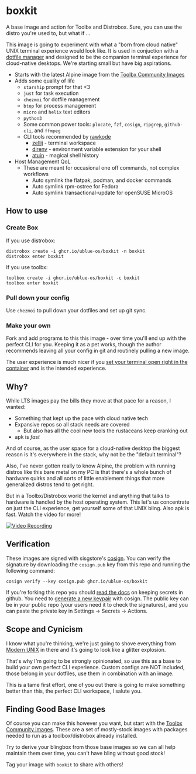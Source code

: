 # boxkit

A base image and action for Toolbx and Distrobox.
Sure, you can use the distro you're used to, but what if ... 

This image is going to experiment with what a "born from cloud native" UNIX terminal experience would look like. 
It is used in conjuction with a [dotfile manager](https://dotfiles.github.io/utilities/) and designed to be the companion terminal experience for cloud-native desktops. 
We're starting small but have big aspirations.

- Starts with the latest Alpine image from the [Toolbx Community Images](https://github.com/toolbx-images/images)
- Adds some quality of life
  - `starship` prompt for that <3
  - `just` for task execution
  - `chezmoi` for dotfile management
  - `btop` for process management
  - `micro` and `helix` text editors
  - `python3` 
  - Some common power tools: `plocate`, `fzf`, `cosign`, `ripgrep`, `github-cli`, and `ffmpeg`
  - CLI tools recommended by [rawkode](https://www.youtube.com/watch?v=TNlDSG1iDW8)
    - [zellij](https://github.com/zellij-org/zellij) - terminal workspace
    - [direnv](https://direnv.net/) - environment variable extension for your shell 
    - [atuin](https://github.com/ellie/atuin) - magical shell history
- Host Management QoL
  - These are meant for occasional one off commands, not complex workflows
    - Auto symlink the flatpak, podman, and docker commands
    - Auto symlink rpm-ostree for Fedora
    - Auto symlink transactional-update for openSUSE MicroOS

## How to use

### Create Box

If you use distrobox:

    distrobox create -i ghcr.io/ublue-os/boxkit -n boxkit
    distrobox enter boxkit
    
If you use toolbx:

    toolbox create -i ghcr.io/ublue-os/boxkit -c boxkit
    toolbox enter boxkit

### Pull down your config

Use `chezmoi` to pull down your dotfiles and set up git sync.


### Make your own

Fork and add programs to this this image - over time you'll end up with the perfect CLI for you.
Keeping it as a pet works, though the author recommends leaving all your config in git and routinely pulling a new image.

The user experience is much nicer if you [set your terminal open right in the container](https://distrobox.privatedns.org/useful_tips.html#using-distrobox-as-main-cli) and is the intended experience. 

## Why?

While LTS images pay the bills they move at that pace for a reason, I wanted:

- Something that kept up the pace with cloud native tech
- Expansive repos so all stack needs are covered
  - But also has all the cool new tools the rustaceans keep cranking out
- apk is _fast_

And of course, as the user space for a cloud-native desktop the biggest reason is it's everywhere in the stack, why not be the "default terminal"?

Also, I've never gotten really to know Alpine, the problem with running distros like this bare metal on my PC is that there's a whole bunch of hardware quirks and all sorts of little enablement things that more generalized distros tend to get right. 

But in a Toolbx/Distrobox world the kernel and anything that talks to hardware is handled by the host operating system.
This let's us concentrate on just the CLI experience, get yourself some of that UNIX bling.
Also apk is fast. Watch the video for more!

[![Video Recording](https://img.youtube.com/vi/7-FPAWjROos/0.jpg)](https://youtu.be/7-FPAWjROos)

## Verification

These images are signed with sisgstore's [cosign](https://docs.sigstore.dev/cosign/overview/). You can verify the signature by downloading the `cosign.pub` key from this repo and running the following command:

    cosign verify --key cosign.pub ghcr.io/ublue-os/boxkit
    
If you're forking this repo you should [read the docs](https://docs.github.com/en/actions/security-guides/encrypted-secrets) on keeping secrets in github. You need to [generate a new keypair](https://docs.sigstore.dev/cosign/overview/) with cosign. The public key can be in your public repo (your users need it to check the signatures), and you can paste the private key in Settings -> Secrets -> Actions.

## Scope and Cynicism

I know what you're thinking, we're just going to shove everything from [Modern UNIX](https://github.com/ibraheemdev/modern-unix) in there and it's going to look like a glitter explosion. 

That's why I'm going to be strongly opinionated, so use this as a base to build your own perfect CLI experience. 
Custom configs are NOT included, those belong in your dotfiles, use them in combination with an image. 

This is a tame first effort, one of you out there is going to make something better than this, the perfect CLI workspace, I salute you. 

## Finding Good Base Images

Of course you can make this however you want, but start with the [Toolbx Community images](https://github.com/toolbx-images/images).
These are a set of mostly-stock images with packages needed to run as a toolbox/distrobox already installed. 

Try to derive your blingbox from those base images so we can all help maintain them over time, you can't have bling without good stock!

Tag your image with `boxkit` to share with others!
